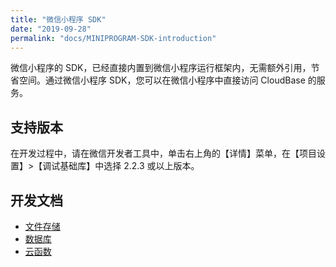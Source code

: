 ```yaml
---
title: "微信小程序 SDK"
date: "2019-09-28"
permalink: "docs/MINIPROGRAM-SDK-introduction"
---
```


微信小程序的 SDK，已经直接内置到微信小程序运行框架内，无需额外引用，节省空间。通过微信小程序 SDK，您可以在微信小程序中直接访问 CloudBase 的服务。

## 支持版本

在开发过程中，请在微信开发者工具中，单击右上角的【详情】菜单，在【项目设置】>【调试基础库】中选择 2.2.3 或以上版本。

## 开发文档

- [文件存储](https://developers.weixin.qq.com/miniprogram/dev/wxcloud/reference-client-api/storage/)
- [数据库](https://developers.weixin.qq.com/miniprogram/dev/wxcloud/reference-client-api/database/)
- [云函数](https://developers.weixin.qq.com/miniprogram/dev/wxcloud/reference-client-api/functions/)

